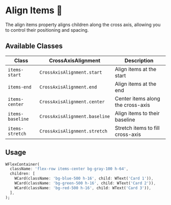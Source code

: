 # Align Items 🧭

The align items property aligns children along the cross axis, allowing you to control their positioning and spacing.

## Available Classes

| **Class**        | **CrossAxisAlignment**        | **Description**                   |
|------------------|-------------------------------|-----------------------------------|
| `items-start`    | `CrossAxisAlignment.start`    | Align items at the start          |
| `items-end`      | `CrossAxisAlignment.end`      | Align items at the end            |
| `items-center`   | `CrossAxisAlignment.center`   | Center items along the cross-axis |
| `items-baseline` | `CrossAxisAlignment.baseline` | Align items to their baseline     |
| `items-stretch`  | `CrossAxisAlignment.stretch`  | Stretch items to fill cross-axis  |

## Usage

<x-preview path="flex/align_items" size="md" class="min-h-64"></x-preview>

```dart
WFlexContainer(
  className: 'flex-row items-center bg-gray-100 h-64',
  children: [
    WCard(className: 'bg-blue-500 h-16', child: WText('Card 1')),
    WCard(className: 'bg-green-500 h-16', child: WText('Card 2')),
    WCard(className: 'bg-red-500 h-16', child: WText('Card 3')),
  ],
);
```
